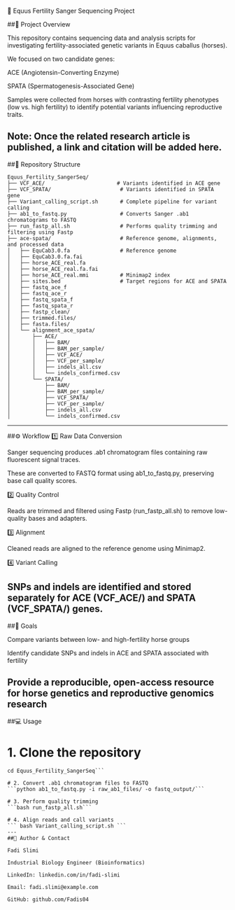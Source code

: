 🐴 Equus Fertility Sanger Sequencing Project


##📌 Project Overview

This repository contains sequencing data and analysis scripts for investigating fertility-associated genetic variants in Equus caballus (horses).

We focused on two candidate genes:

ACE (Angiotensin-Converting Enzyme)

SPATA (Spermatogenesis-Associated Gene)

Samples were collected from horses with contrasting fertility phenotypes (low vs. high fertility) to identify potential variants influencing reproductive traits.

Note: Once the related research article is published, a link and citation will be added here.
---
##📂 Repository Structure
```
Equus_Fertility_SangerSeq/
├── VCF_ACE/                       # Variants identified in ACE gene
├── VCF_SPATA/                      # Variants identified in SPATA gene
├── Variant_calling_script.sh       # Complete pipeline for variant calling
├── ab1_to_fastq.py                 # Converts Sanger .ab1 chromatograms to FASTQ
├── run_fastp_all.sh                # Performs quality trimming and filtering using Fastp
├── ace-spata/                      # Reference genome, alignments, and processed data
│   ├── EquCab3.0.fa                # Reference genome
│   ├── EquCab3.0.fa.fai
│   ├── horse_ACE_real.fa
│   ├── horse_ACE_real.fa.fai
│   ├── horse_ACE_real.mmi          # Minimap2 index
│   ├── sites.bed                   # Target regions for ACE and SPATA
│   ├── fastq_ace_f
│   ├── fastq_ace_r
│   ├── fastq_spata_f
│   ├── fastq_spata_r
│   ├── fastp_clean/
│   ├── trimmed.files/
│   ├── fasta.files/
│   └── alignment_ace_spata/
│       ├── ACE/
│       │   ├── BAM/
│       │   ├── BAM_per_sample/
│       │   ├── VCF_ACE/
│       │   ├── VCF_per_sample/
│       │   ├── indels_all.csv
│       │   └── indels_confirmed.csv
│       └── SPATA/
│           ├── BAM/
│           ├── BAM_per_sample/
│           ├── VCF_SPATA/
│           ├── VCF_per_sample/
│           ├── indels_all.csv
│           └── indels_confirmed.csv
```
---
##⚙️ Workflow
1️⃣ Raw Data Conversion

Sanger sequencing produces .ab1 chromatogram files containing raw fluorescent signal traces.

These are converted to FASTQ format using ab1_to_fastq.py, preserving base call quality scores.

2️⃣ Quality Control

Reads are trimmed and filtered using Fastp (run_fastp_all.sh) to remove low-quality bases and adapters.

3️⃣ Alignment

Cleaned reads are aligned to the reference genome using Minimap2.

4️⃣ Variant Calling

SNPs and indels are identified and stored separately for ACE (VCF_ACE/) and SPATA (VCF_SPATA/) genes.
---
##🔬 Goals

Compare variants between low- and high-fertility horse groups

Identify candidate SNPs and indels in ACE and SPATA associated with fertility

Provide a reproducible, open-access resource for horse genetics and reproductive genomics research
---
##💻 Usage
# 1. Clone the repository
```git clone https://github.com/YOUR_USERNAME/Equus_Fertility_SangerSeq.git
cd Equus_Fertility_SangerSeq```

# 2. Convert .ab1 chromatogram files to FASTQ
```python ab1_to_fastq.py -i raw_ab1_files/ -o fastq_output/```

# 3. Perform quality trimming
```bash run_fastp_all.sh```

# 4. Align reads and call variants
``` bash Variant_calling_script.sh ```
---
##📌 Author & Contact

Fadi Slimi

Industrial Biology Engineer (Bioinformatics)

LinkedIn: linkedin.com/in/fadi-slimi

Email: fadi.slimi@example.com

GitHub: github.com/Fadis04
